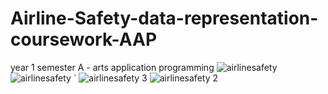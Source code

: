 # Airline-Safety-data-representation-coursework-AAP
year 1 semester A - arts application programming
![airlinesafety ](https://user-images.githubusercontent.com/95420080/220983878-a671274b-b4f8-4211-b54b-937cb7052e28.png)
![airlinesafety `](https://user-images.githubusercontent.com/95420080/220983884-b6bcc152-b5d4-4edb-8010-abd3bb42d842.png)
![airlinesafety 3](https://user-images.githubusercontent.com/95420080/220983887-00b02bb3-3039-405f-a83f-1262f1797f80.png)
![airlinesafety 2](https://user-images.githubusercontent.com/95420080/220983888-5b45794b-bba6-4f4c-9c9b-23cb8efad42e.png)
